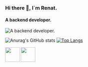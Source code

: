 
### Hi there 👋, I`m Renat.
#### A backend developer.
![A backend developer.](https://sun9-39.userapi.com/impg/yO55SDDgWMIgtKWU1xSDYxSR9IRxPdWS7pZE-g/XGNch8vUNX8.jpg?size=681x176&quality=96&sign=ad5522bea12bac05032c350720382095&type=album)

![Anurag's GitHub stats](https://github-readme-stats.vercel.app/api?username=rollergod&show_icons=true&theme=dracula )
[![Top Langs](https://github-readme-stats.vercel.app/api/top-langs/?username=rollergod)](https://github.com/anuraghazra/github-readme-stats)


<img align="left" width="47" src="https://github-readme-stats.vercel.app/api?username=rollergod&show_icons=true&theme=dracula"/>
<img align="left" width="47" src="https://github-readme-stats.vercel.app/api/top-langs/?username=rollergod"/>
